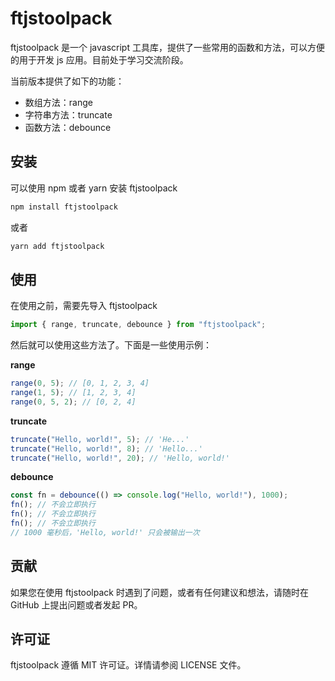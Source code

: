 # ftjstoolpack

ftjstoolpack 是一个 javascript 工具库，提供了一些常用的函数和方法，可以方便的用于开发 js 应用。目前处于学习交流阶段。

当前版本提供了如下的功能：

- 数组方法：range
- 字符串方法：truncate
- 函数方法：debounce

## 安装

可以使用 npm 或者 yarn 安装 ftjstoolpack

```bash
npm install ftjstoolpack
```

或者

```bash
yarn add ftjstoolpack
```

## 使用

在使用之前，需要先导入 ftjstoolpack

```js
import { range, truncate, debounce } from "ftjstoolpack";
```

然后就可以使用这些方法了。下面是一些使用示例：

**range**

```js
range(0, 5); // [0, 1, 2, 3, 4]
range(1, 5); // [1, 2, 3, 4]
range(0, 5, 2); // [0, 2, 4]
```

**truncate**

```js
truncate("Hello, world!", 5); // 'He...'
truncate("Hello, world!", 8); // 'Hello...'
truncate("Hello, world!", 20); // 'Hello, world!'
```

**debounce**

```js
const fn = debounce(() => console.log("Hello, world!"), 1000);
fn(); // 不会立即执行
fn(); // 不会立即执行
fn(); // 不会立即执行
// 1000 毫秒后，'Hello, world!' 只会被输出一次
```

## 贡献

如果您在使用 ftjstoolpack 时遇到了问题，或者有任何建议和想法，请随时在 GitHub 上提出问题或者发起 PR。

## 许可证

ftjstoolpack 遵循 MIT 许可证。详情请参阅 LICENSE 文件。
